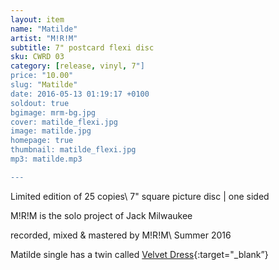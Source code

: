 ```yaml
---
layout: item
name: "Matilde"
artist: "M!R!M"
subtitle: 7" postcard flexi disc
sku: CWRD 03
category: [release, vinyl, 7"]
price: "10.00"
slug: "Matilde"
date: 2016-05-13 01:19:17 +0100
soldout: true
bgimage: mrm-bg.jpg
cover: matilde_flexi.jpg
image: matilde.jpg
homepage: true
thumbnail: matilde_flexi.jpg
mp3: matilde.mp3

---
```


Limited edition of 25 copies\\
7" square picture disc | one sided

M!R!M is the solo project of Jack Milwaukee

recorded, mixed & mastered by M!R!M\\
Summer 2016

Matilde single has a twin called [Velvet Dress]({{site.url}}/vinyl/7"/velvetdress){:target="_blank”}